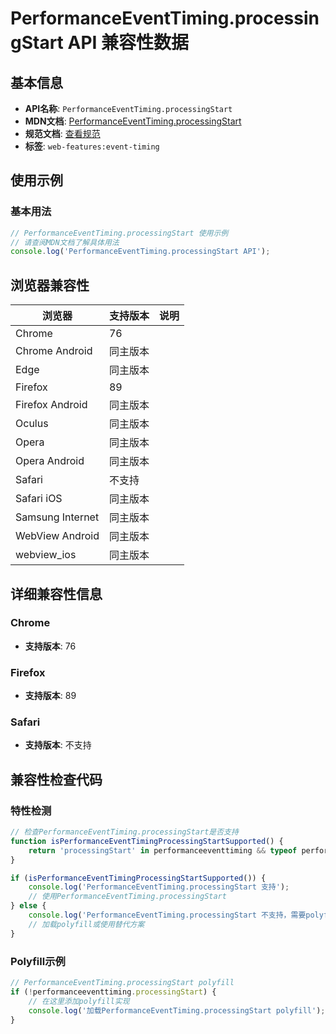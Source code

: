 # PerformanceEventTiming.processingStart API 兼容性数据

## 基本信息

- **API名称**: `PerformanceEventTiming.processingStart`
- **MDN文档**: [PerformanceEventTiming.processingStart](https://developer.mozilla.org/docs/Web/API/PerformanceEventTiming/processingStart)
- **规范文档**: [查看规范](https://w3c.github.io/event-timing/#dom-performanceeventtiming-processingstart)
- **标签**: `web-features:event-timing`

## 使用示例

### 基本用法

```javascript
// PerformanceEventTiming.processingStart 使用示例
// 请查阅MDN文档了解具体用法
console.log('PerformanceEventTiming.processingStart API');
```

## 浏览器兼容性

| 浏览器 | 支持版本 | 说明 |
|--------|----------|------|
| Chrome | 76 |  |
| Chrome Android | 同主版本 |  |
| Edge | 同主版本 |  |
| Firefox | 89 |  |
| Firefox Android | 同主版本 |  |
| Oculus | 同主版本 |  |
| Opera | 同主版本 |  |
| Opera Android | 同主版本 |  |
| Safari | 不支持 |  |
| Safari iOS | 同主版本 |  |
| Samsung Internet | 同主版本 |  |
| WebView Android | 同主版本 |  |
| webview_ios | 同主版本 |  |

## 详细兼容性信息

### Chrome

- **支持版本**: 76

### Firefox

- **支持版本**: 89

### Safari

- **支持版本**: 不支持

## 兼容性检查代码

### 特性检测

```javascript
// 检查PerformanceEventTiming.processingStart是否支持
function isPerformanceEventTimingProcessingStartSupported() {
    return 'processingStart' in performanceeventtiming && typeof performanceeventtiming.processingStart === 'function';
}

if (isPerformanceEventTimingProcessingStartSupported()) {
    console.log('PerformanceEventTiming.processingStart 支持');
    // 使用PerformanceEventTiming.processingStart
} else {
    console.log('PerformanceEventTiming.processingStart 不支持，需要polyfill');
    // 加载polyfill或使用替代方案
}
```

### Polyfill示例

```javascript
// PerformanceEventTiming.processingStart polyfill
if (!performanceeventtiming.processingStart) {
    // 在这里添加polyfill实现
    console.log('加载PerformanceEventTiming.processingStart polyfill');
}
```

